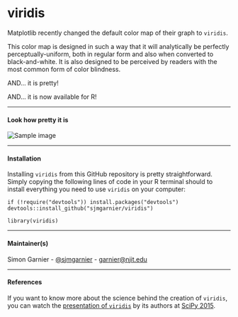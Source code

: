 # viridis

Matplotlib recently changed the default color map of their graph to `viridis`. 

This color map is designed in such a way that it will analytically be perfectly 
perceptually-uniform, both in regular form and also when converted to black-and-white. 
It is also designed to be perceived by readers with the most common form of color 
blindness. 

AND... it is pretty!

AND... it is now available for R! 

---

#### Look how pretty it is

![Sample image](https://raw.githubusercontent.com/sjmgarnier/viridis/master/img/sample.png)

---

#### Installation
Installing `viridis` from this GitHub repository is pretty straightforward. 
Simply copying the following lines of code in your R terminal should to install 
everything you need to use `viridis` on your computer: 

```{r}
if (!require("devtools")) install.packages("devtools")
devtools::install_github("sjmgarnier/viridis")

library(viridis)
```

---

#### Maintainer(s)

Simon Garnier - [@sjmgarnier](https://twitter.com/sjmgarnier) - <garnier@njit.edu>

---

#### References

If you want to know more about the science behind the creation of `viridis`, you 
can watch the [presentation of `viridis`](https://youtu.be/xAoljeRJ3lU) by its 
authors at [SciPy 2015](http://scipy2015.scipy.org/).




